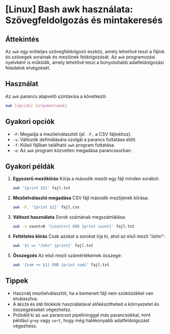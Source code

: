 # [Linux] Bash awk használata: Szövegfeldolgozás és mintakeresés

## Áttekintés
Az `awk` egy erőteljes szövegfeldolgozó eszköz, amely lehetővé teszi a fájlok és szövegek sorainak és mezőinek feldolgozását. Az `awk` programozási nyelvként is működik, amely lehetővé teszi a bonyolultabb adatfeldolgozási feladatok elvégzését.

## Használat
Az `awk` parancs alapvető szintaxisa a következő:

```bash
awk [opciók] [argumentumok]
```

## Gyakori opciók
- `-F`: Megadja a mezőelválasztót (pl. `-F,` a CSV fájlokhoz).
- `-v`: Változók definiálására szolgál a parancs futtatása előtt.
- `-f`: Külső fájlban található `awk` program futtatása.
- `-e`: Az `awk` program közvetlen megadása parancssorban.

## Gyakori példák

1. **Egyszerű mezőkiírás**
   Kiírja a második mezőt egy fájl minden sorából:
   ```bash
   awk '{print $2}' fajl.txt
   ```

2. **Mezőelválasztó megadása**
   CSV fájl második mezőjének kiírása:
   ```bash
   awk -F, '{print $2}' fajl.csv
   ```

3. **Változó használata**
   Sorok számának megszámlálása:
   ```bash
   awk -v count=0 '{count++} END {print count}' fajl.txt
   ```

4. **Feltételes kiírás**
   Csak azokat a sorokat írja ki, ahol az első mező "John":
   ```bash
   awk '$1 == "John" {print}' fajl.txt
   ```

5. **Összegzés**
   Az első mező számértékeinek összege:
   ```bash
   awk '{sum += $1} END {print sum}' fajl.txt
   ```

## Tippek
- Használj mezőelválasztót, ha a bemeneti fájl nem szóközökkel van elválasztva.
- A `BEGIN` és `END` blokkok használatával előkészítheted a környezetet és összegzéseket végezhetsz.
- Próbáld ki az `awk` parancsot pipelininggal más parancsokkal, mint például `grep` vagy `sort`, hogy még hatékonyabb adatfeldolgozást végezhess.